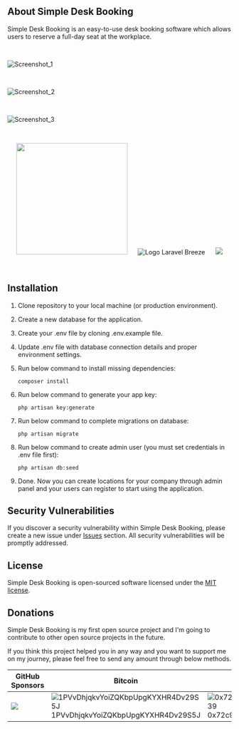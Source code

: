 ## About Simple Desk Booking

Simple Desk Booking is an easy-to-use desk booking software which allows users to reserve a full-day seat at the workplace.

<br />

![Screenshot_1](https://user-images.githubusercontent.com/46761432/209721489-44500794-668c-4175-9068-c0a96494087c.png)

<br />

![Screenshot_2](https://user-images.githubusercontent.com/46761432/209721497-4d5268e4-3af9-45d8-a30c-546e77c0687b.png)

<br />

![Screenshot_3](https://user-images.githubusercontent.com/46761432/209721498-4eacff3e-fb8f-4d66-b688-679388050b2b.png)

<br />
<p align="center">
    <a href="https://laravel.com" target="_blank"><img src="https://user-images.githubusercontent.com/46761432/209677332-5e1bb549-e51b-4c26-8888-be48f5965748.svg" width="250"></a>
    &nbsp;&nbsp;&nbsp;&nbsp;
    <img src="https://raw.githubusercontent.com/laravel/breeze/1.x/art/logo.svg" alt="Logo Laravel Breeze">
    &nbsp;&nbsp;&nbsp;&nbsp;
    <a href="https://backpackforlaravel.com" title="Backpack Logo"><img src="https://camo.githubusercontent.com/50eeab913baf60d3e0dbc8bd4a7b35e1d18456fad04e353a75a4a444948b1a95/68747470733a2f2f6261636b7061636b666f726c61726176656c2e636f6d2f70726573656e746174696f6e2f696d672f6261636b7061636b2f6c6f676f732f6261636b7061636b5f6c6f676f5f636f6c6f722e706e673f763d32"></a>
</p>
<br />

## Installation

1. Clone repository to your local machine (or production environment).
2. Create a new database for the application.
3. Create your .env file by cloning .env.example file.
4. Update .env file with database connection details and proper environment settings.
5. Run below command to install missing dependencies:

    `composer install`
    
6. Run below command to generate your app key:

    `php artisan key:generate`

7. Run below command to complete migrations on database:

    `php artisan migrate`
    
8. Run below command to create admin user (you must set credentials in .env file first):

    `php artisan db:seed`

9. Done. Now you can create locations for your company through admin panel and your users can register to start using the application.


## Security Vulnerabilities

If you discover a security vulnerability within Simple Desk Booking, please create a new issue under 
<a href="https://github.com/opariltay/simple-desk-booking/issues" target="_blank">Issues</a>
section. All security vulnerabilities will be promptly addressed.

## License

Simple Desk Booking is open-sourced software licensed under the [MIT license](https://opensource.org/licenses/MIT).

## Donations

Simple Desk Booking is my first open source project and I'm going to contribute to other open source projects in the future.

If you think this project helped you in any way and you want to support me on my journey, please feel free to send any amount through below methods.

| GitHub Sponsors | Bitcoin | Ethereum |
| ------ | ------- | ------- |
| [![](https://img.shields.io/static/v1?label=Sponsor&message=%E2%9D%A4&logo=GitHub&color=%23fe8e86)](https://github.com/sponsors/opariltay) | ![1PVvDhjqkvYoiZQKbpUpgKYXHR4Dv29S5J](http://api.qrserver.com/v1/create-qr-code/?color=000000&bgcolor=FFFFFF&data=1PVvDhjqkvYoiZQKbpUpgKYXHR4Dv29S5J&qzone=1&margin=0&size=200x200&ecc=L)<br />1PVvDhjqkvYoiZQKbpUpgKYXHR4Dv29S5J | ![0x72c9f744fbc52462e3bcff81a4a536efef080639](http://api.qrserver.com/v1/create-qr-code/?color=000000&bgcolor=FFFFFF&data=0x72c9f744fbc52462e3bcff81a4a536efef080639&qzone=1&margin=0&size=200x200&ecc=L)<br />0x72c9f744fbc52462e3bcff81a4a536efef080639 |
